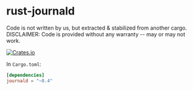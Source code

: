 rust-journald
=============

Code is not written by us, but extracted & stabilized from another cargo. DISCLAIMER:
Code is provided without any warranty -- may or may not work.

[![Crates.io](https://img.shields.io/crates/v/journald.svg?maxAge=2592000)](https://crates.io/crates/journald)

In `Cargo.toml`:

```toml
[dependencies]
journald = "~0.4"
```
